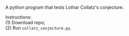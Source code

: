 A python program that tests Lothar Collatz's conjecture.

Instructions:<br/>
(1) Download repo;<br/>
(2) Run `collatz_conjecture.py`.
